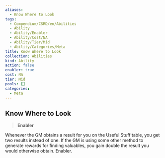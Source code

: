 ```yaml
---
aliases:
  - Know Where to Look
tags:
  - Compendium/CSRD/en/Abilities
  - Ability
  - Ability/Enabler
  - Ability/Cost/NA
  - Ability/Tier/Mid
  - Ability/Categories/Meta
title: Know Where to Look
collection: Abilities
kind: Ability
action: false
enabler: true
cost: NA
tier: Mid
pools: []
categories:
  - Meta
---
```

## Know Where to Look  
>**Enabler**
  
Whenever the GM obtains a result for you on the Useful Stuff table, you get two results instead of one. If the GM is using some other method to generate rewards for finding valuables, you gain double the result you would otherwise obtain. Enabler.